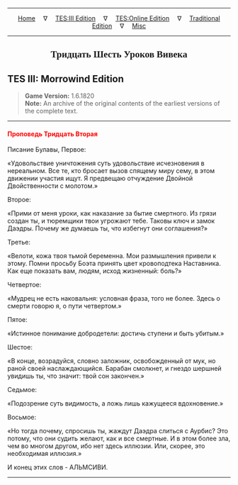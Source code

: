 
---

<!-- Jekyll Page Links -->

<center>
<a href="../../../../index.html">Home</a>
&emsp;&nabla;&emsp;
<a href="../../../index-tes3.html">TES:III Edition</a>
&emsp;&nabla;&emsp;
<a href="../../../index-teso.html">TES:Online Edition</a>
&emsp;&nabla;&emsp;
<a href="../../../index-traditional.html">Traditional Edition</a>
&emsp;&nabla;&emsp;
<a href="../../../index-misc.html">Misc</a>
</center>

<!-- Markdown Body Below: -->

---

<center>
<h2><span style="font-family:Georgia">Тридцать Шесть Уроков Вивека</span></h2>
</center>

## TES III: Morrowind Edition

> __Game Version:__ 1.6.1820\
> __Note:__ An archive of the original contents of the earliest versions of the complete text.

---

#### <span style="color:red">Проповедь Тридцать Вторая</span>

Писание Булавы, Первое:

«Удовольствие уничтожения суть удовольствие исчезновения в нереальном. Все те, кто бросает вызов спящему миру сему, в этом движении участия ищут. Я предвещаю отчуждение Двойной Двойственности с молотом.»

Второе:

«Прими от меня уроки, как наказание за бытие смертного. Из грязи создан ты, и тюремщики твои угрожают тебе. Таковы ключ и замок Даэдры. Почему же думаешь ты, что избегнут они соглашения?»

Третье:

«Велоти, кожа твоя тьмой беременна. Мои размышления привели к этому. Помни просьбу Боэта принять цвет кровоподтека Наставника. Как еще показать вам, людям, исход жизненный: боль?»

Четвертое:

«Мудрец не есть наковальня: условная фраза, того не более. Здесь о смерти говорю я, о пути четвертом.»

Пятое:

«Истинное понимание добродетели: достичь ступени и быть убитым.»

Шестое:

«В конце, возрадуйся, словно заложник, освобожденный от мук, но раной своей наслаждающийся. Барабан смолкнет, и гнездо шершней увидишь ты, что значит: твой сон закончен.»

Седьмое:

«Подозрение суть видимость, а ложь лишь кажущееся вдохновение.»

Восьмое:

«Но тогда почему, спросишь ты, жаждут Даэдра слиться с Аурбис? Это потому, что они судить желают, как и все смертные. И в этом более зла, чем во многом другом, ибо нет здесь иллюзии. Или, скорее, это необходимая иллюзия.»

И конец этих слов - АЛЬМСИВИ.

---
